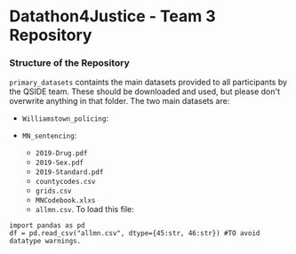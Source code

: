 # Datathon4Justice - Team 3 Repository

### Structure of the Repository

`primary_datasets` containts the main datasets provided to all participants by the QSIDE team.  These should be downloaded and used, but please don't overwrite anything in that folder.  The two main datasets are:

* `Williamstown_policing`:

* `MN_sentencing`: 
  - `2019-Drug.pdf`
  - `2019-Sex.pdf`
  - `2019-Standard.pdf`
  - `countycodes.csv`
  - `grids.csv`
  - `MNCodebook.xlxs`
  - `allmn.csv`.  To load this file:
```
import pandas as pd
df = pd.read_csv("allmn.csv", dtype={45:str, 46:str}) #TO avoid datatype warnings.
```

